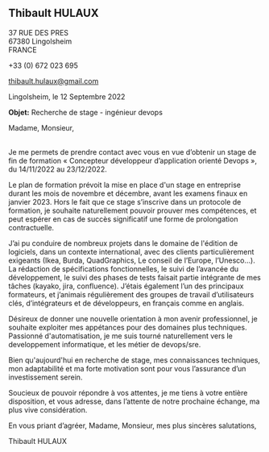 <div class="flex-box">
<aside>

# Thibault HULAUX

37 RUE DES PRES  
67380 Lingolsheim  
FRANCE

+33 (0) 672 023 695

[thibault.hulaux@gmail.com](mailto:thibault.hulaux@gmail.com)

</aside>
<main>
<section class="date">

Lingolsheim, le 12 Septembre 2022

</section>
<section class="object">

**Objet:** Recherche de stage - ingénieur devops

</section>
<section class="letter">

Madame, Monsieur,<br><br>

Je me permets de prendre contact avec vous en vue d’obtenir un stage de fin de formation
« Concepteur développeur d’application orienté Devops », du 14/11/2022 au 23/12/2022.

Le plan de formation prévoit la mise en place d'un stage en entreprise durant les mois de novembre et décembre, avant les examens finaux en janvier 2023. Hors le fait que ce stage s’inscrive dans un protocole de formation, je souhaite naturellement pouvoir prouver mes compétences, et peut espérer en cas de succès significatif une forme de prolongation contractuelle.

J’ai pu conduire de nombreux projets dans le domaine de l'édition de logiciels, dans un contexte international, avec des clients particulièrement exigeants (Ikea, Burda, QuadGraphics, Le conseil de l’Europe, l’Unesco…).
La rédaction de spécifications fonctionnelles, le suivi de l’avancée du développement, le suivi des phases de tests faisait partie intégrante de mes tâches (kayako, jira, confluence).
J’étais également l’un des principaux formateurs, et j’animais régulièrement des groupes de travail d’utilisateurs clés, d’intégrateurs et de développeurs, en français comme en anglais.

Désireux de donner une nouvelle orientation à mon avenir professionnel, je souhaite exploiter mes appétances pour des domaines plus techniques. Passionné d'automatisation, je me suis tourné naturellement vers le developpement informatique, et les métier de devops/sre.

Bien qu'aujourd'hui en recherche de stage, mes connaissances techniques, mon adaptabilité et ma forte motivation sont pour vous l’assurance d’un investissement serein.

Soucieux de pouvoir répondre à vos attentes, je me tiens à votre entière disposition, et vous adresse, dans l’attente de notre prochaine échange, ma plus vive considération.

En vous priant d’agréer, Madame, Monsieur, mes plus sincères salutations,

</section>
<section class="signature">

Thibault HULAUX

</section>
</main>
</div>
